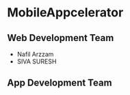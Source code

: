 # MobileAppcelerator

## Web Development Team
* Nafil Arzzam
* SIVA SURESH


## App Development Team
